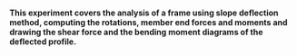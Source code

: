 #### This experiment covers the analysis of a frame using slope deflection method, computing the rotations, member end forces and moments and drawing the shear force and the bending moment diagrams of the deflected profile.
